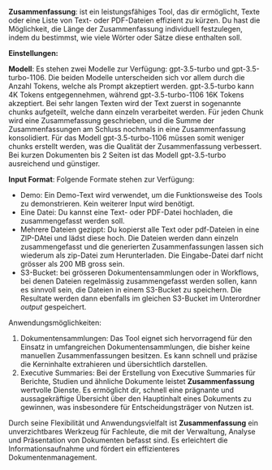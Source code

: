 **Zusammenfassung**: ist ein leistungsfähiges Tool, das dir ermöglicht, Texte oder eine Liste von Text- oder PDF-Dateien effizient zu kürzen. Du hast die Möglichkeit, die Länge der Zusammenfassung individuell festzulegen, indem du bestimmst, wie viele Wörter oder Sätze diese enthalten soll.

**Einstellungen:**

**Modell**: Es stehen zwei Modelle zur Verfügung: gpt-3.5-turbo und gpt-3.5-turbo-1106. Die beiden Modelle unterscheiden sich vor allem durch die Anzahl Tokens, welche als Prompt akzeptiert werden. gpt-3.5-turbo kann 4K Tokens entgegennehmen, während gpt-3.5-turbo-1106 16K Tokens akzeptiert. Bei sehr langen Texten wird der Text zuerst in sogenannte chunks aufgeteilt, welche dann einzeln verarbeitet werden. Für jeden Chunk wird eine Zusammefassung geschrieben, und die Summe der Zusammenfassungen am Schluss nochmals in eine Zusammenfassung konsolidiert. Für das Modell gpt-3.5-turbo-1106 müssen somit weniger chunks erstellt werden, was die Qualität der Zusammenfassung verbessert. Bei kurzen Dokumenten bis 2 Seiten ist das Modell gpt-3.5-turbo ausreichend und günstiger.

**Input Format**: Folgende Formate stehen zur Verfügung:
- Demo: Ein Demo-Text wird verwendet, um die Funktionsweise des Tools zu demonstrieren. Kein weiterer Input wird benötigt.
- Eine Datei: Du kannst eine Text- oder PDF-Datei hochladen, die zusammengefasst werden soll.
- Mehrere Dateien gezippt: Du kopierst alle Text oder pdf-Dateien in eine ZIP-DAtei und lädst diese hoch. Die Dateien werden dann einzeln zusammengefasst und die generierten Zusammenfassungen lassen sich wiederum als zip-Datei zum Herunterladen. Die Eingabe-Datei darf nicht grösser als 200 MB gross sein.
- S3-Bucket: bei grösseren Dokumentensammlungen oder in Workflows, bei denen Dateien regelmässig zusammengefasst werden sollen, kann es sinnvoll sein, die Dateien in einem S3-Bucket zu speichern. Die Resultate werden dann ebenfalls im gleichen S3-Bucket im Unterordner *output* gespeichert.

Anwendungsmöglichkeiten:
1. Dokumentensammlungen: Das Tool eignet sich hervorragend für den Einsatz in umfangreichen Dokumentensammlungen, die bisher keine manuellen Zusammenfassungen besitzen. Es kann schnell und präzise die Kerninhalte extrahieren und übersichtlich darstellen.
2. Executive Summaries: Bei der Erstellung von Executive Summaries für Berichte, Studien und ähnliche Dokumente leistet **Zusammenfassung** wertvolle Dienste. Es ermöglicht dir, schnell eine prägnante und aussagekräftige Übersicht über den Hauptinhalt eines Dokuments zu gewinnen, was insbesondere für Entscheidungsträger von Nutzen ist.

Durch seine Flexibilität und Anwendungsvielfalt ist **Zusammenfassung** ein unverzichtbares Werkzeug für Fachleute, die mit der Verwaltung, Analyse und Präsentation von Dokumenten befasst sind. Es erleichtert die Informationsaufnahme und fördert ein effizienteres Dokumentenmanagement.

